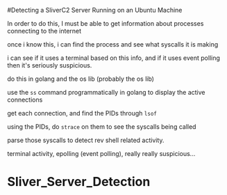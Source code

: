 #Detecting a SliverC2 Server Running on an Ubuntu Machine

In order to do this, I must be able to get information about processes connecting to the internet

once i know this, i can find  the process and see what syscalls it is making

i can see if it uses a terminal based on this info, and if it uses event polling then it's seriously suspicious.



do this in golang and the os lib (probably the os lib)

use the `ss` command programmatically in golang to display the active connections

get each connection, and find the PIDs through `lsof`

using the PIDs, do `strace` on them to see the syscalls being called

parse those syscalls to detect rev shell related activity.

terminal activity, epolling (event polling), really really suspicious...

# Sliver_Server_Detection
